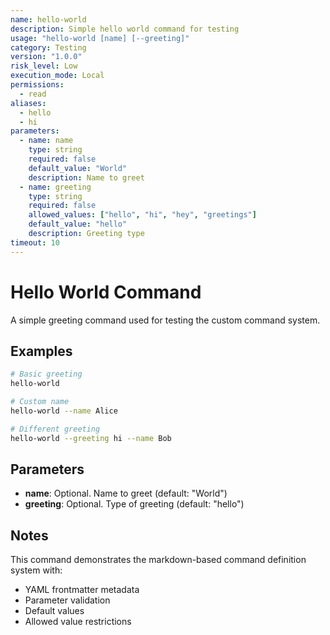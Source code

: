 ```yaml
---
name: hello-world
description: Simple hello world command for testing
usage: "hello-world [name] [--greeting]"
category: Testing
version: "1.0.0"
risk_level: Low
execution_mode: Local
permissions:
  - read
aliases:
  - hello
  - hi
parameters:
  - name: name
    type: string
    required: false
    default_value: "World"
    description: Name to greet
  - name: greeting
    type: string
    required: false
    allowed_values: ["hello", "hi", "hey", "greetings"]
    default_value: "hello"
    description: Greeting type
timeout: 10
---
```


# Hello World Command

A simple greeting command used for testing the custom command system.

## Examples

```bash
# Basic greeting
hello-world

# Custom name
hello-world --name Alice

# Different greeting
hello-world --greeting hi --name Bob
```

## Parameters

- **name**: Optional. Name to greet (default: "World")
- **greeting**: Optional. Type of greeting (default: "hello")

## Notes

This command demonstrates the markdown-based command definition system with:
- YAML frontmatter metadata
- Parameter validation
- Default values
- Allowed value restrictions